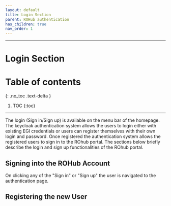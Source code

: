 ```yaml
---
layout: default
title: Login Section
parent: ROHub authentication
has_children: true
nav_order: 1
---
```


---

# Login Section
# Table of contents
{: .no_toc .text-delta }

1. TOC
{:toc}

---
The login (Sign in/Sign up) is available on the menu bar of the homepage. The keycloak authentication system allows the users to login either with existing EGI credentials or users can register themselves with their own login and password. Once registered the authentication system allows the registered users to sign in to the ROhub portal. The sections below briefly describe the login and sign up functionalities of the ROhub portal.

## Signing into the ROHub Account
On clicking any of the "Sign in" or "Sign up" the user is navigated to the authentication page.

## Registering the new User
